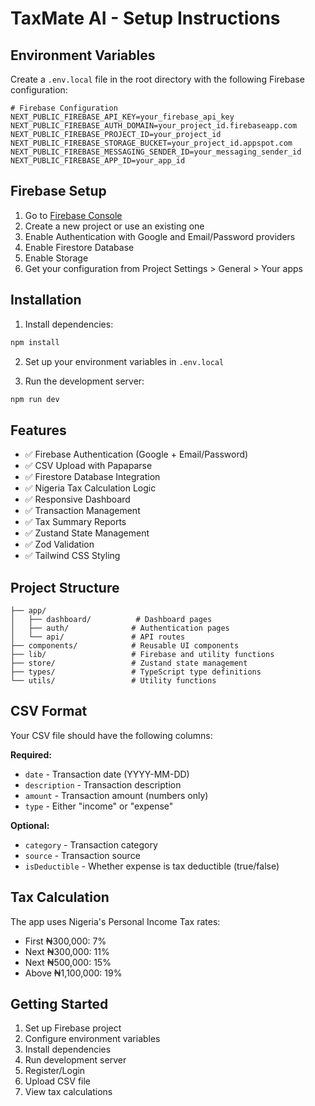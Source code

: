 # TaxMate AI - Setup Instructions

## Environment Variables

Create a `.env.local` file in the root directory with the following Firebase configuration:

```env
# Firebase Configuration
NEXT_PUBLIC_FIREBASE_API_KEY=your_firebase_api_key
NEXT_PUBLIC_FIREBASE_AUTH_DOMAIN=your_project_id.firebaseapp.com
NEXT_PUBLIC_FIREBASE_PROJECT_ID=your_project_id
NEXT_PUBLIC_FIREBASE_STORAGE_BUCKET=your_project_id.appspot.com
NEXT_PUBLIC_FIREBASE_MESSAGING_SENDER_ID=your_messaging_sender_id
NEXT_PUBLIC_FIREBASE_APP_ID=your_app_id
```

## Firebase Setup

1. Go to [Firebase Console](https://console.firebase.google.com/)
2. Create a new project or use an existing one
3. Enable Authentication with Google and Email/Password providers
4. Enable Firestore Database
5. Enable Storage
6. Get your configuration from Project Settings > General > Your apps

## Installation

1. Install dependencies:
```bash
npm install
```

2. Set up your environment variables in `.env.local`

3. Run the development server:
```bash
npm run dev
```

## Features

- ✅ Firebase Authentication (Google + Email/Password)
- ✅ CSV Upload with Papaparse
- ✅ Firestore Database Integration
- ✅ Nigeria Tax Calculation Logic
- ✅ Responsive Dashboard
- ✅ Transaction Management
- ✅ Tax Summary Reports
- ✅ Zustand State Management
- ✅ Zod Validation
- ✅ Tailwind CSS Styling

## Project Structure

```
├── app/
│   ├── dashboard/          # Dashboard pages
│   ├── auth/              # Authentication pages
│   └── api/               # API routes
├── components/            # Reusable UI components
├── lib/                   # Firebase and utility functions
├── store/                 # Zustand state management
├── types/                 # TypeScript type definitions
└── utils/                 # Utility functions
```

## CSV Format

Your CSV file should have the following columns:

**Required:**
- `date` - Transaction date (YYYY-MM-DD)
- `description` - Transaction description
- `amount` - Transaction amount (numbers only)
- `type` - Either "income" or "expense"

**Optional:**
- `category` - Transaction category
- `source` - Transaction source
- `isDeductible` - Whether expense is tax deductible (true/false)

## Tax Calculation

The app uses Nigeria's Personal Income Tax rates:
- First ₦300,000: 7%
- Next ₦300,000: 11%
- Next ₦500,000: 15%
- Above ₦1,100,000: 19%

## Getting Started

1. Set up Firebase project
2. Configure environment variables
3. Install dependencies
4. Run development server
5. Register/Login
6. Upload CSV file
7. View tax calculations
